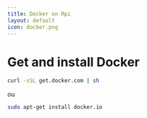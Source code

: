```yaml
---
title: Docker on Rpi
layout: default
icon: docker.png
---
```

# Get and install Docker
```sh
curl -sSL get.docker.com | sh
```
ou
```sh
sudo apt-get install docker.io
```
